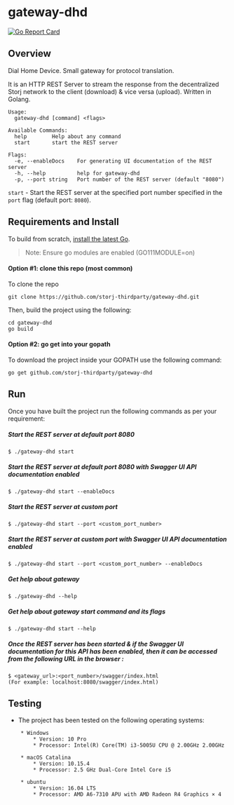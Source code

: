 # gateway-dhd

[![Go Report Card](https://goreportcard.com/badge/github.com/storj-thirdparty/gateway-dhd)](https://goreportcard.com/report/github.com/storj-thirdparty/gateway-dhd)



## Overview

Dial Home Device. Small gateway for protocol translation.

It is an HTTP REST Server to stream the response from the decentralized Storj network to the client (download) & vice versa (upload). Written in Golang.

```
Usage:
  gateway-dhd [command] <flags>

Available Commands:
  help        Help about any command
  start       start the REST server

Flags:
  -e, --enableDocs    For generating UI documentation of the REST server
  -h, --help          help for gateway-dhd
  -p, --port string   Port number of the REST server (default "8080")
```  
  
```start``` - Start the REST server at the specified port number specified in the ```port``` flag (default port: ```8080```).


## Requirements and Install
To build from scratch, [install the latest Go](https://golang.org/doc/install#install).

> Note: Ensure go modules are enabled (GO111MODULE=on)

#### Option #1: clone this repo (most common)
To clone the repo
```
git clone https://github.com/storj-thirdparty/gateway-dhd.git
```
Then, build the project using the following:
```
cd gateway-dhd
go build
```
#### Option #2: go get into your gopath
To download the project inside your GOPATH use the following command:
```
go get github.com/storj-thirdparty/gateway-dhd
```
## Run
Once you have built the project run the following commands as per your requirement:

##### Start the REST server at default port 8080
```
$ ./gateway-dhd start
```
##### Start the REST server at default port 8080 with Swagger UI API documentation enabled
```
$ ./gateway-dhd start --enableDocs
```
##### Start the REST server at custom port
```
$ ./gateway-dhd start --port <custom_port_number>
```
##### Start the REST server at custom port with Swagger UI API documentation enabled
```
$ ./gateway-dhd start --port <custom_port_number> --enableDocs
```
##### Get help about gateway
```
$ ./gateway-dhd --help
```
##### Get help about gateway start command and its flags
```
$ ./gateway-dhd start --help
```
##### Once the REST server has been started & if the Swagger UI documentation for this API has been enabled, then it can be accessed from the following URL in the browser :
```
$ <gateway_url>:<port_number>/swagger/index.html
(For example: localhost:8080/swagger/index.html)
```

## Testing
* The project has been tested on the following operating systems:
```
	* Windows
		* Version: 10 Pro
		* Processor: Intel(R) Core(TM) i3-5005U CPU @ 2.00GHz 2.00GHz

	* macOS Catalina
		* Version: 10.15.4
		* Processor: 2.5 GHz Dual-Core Intel Core i5

	* ubuntu
		* Version: 16.04 LTS
		* Processor: AMD A6-7310 APU with AMD Radeon R4 Graphics × 4
```	
